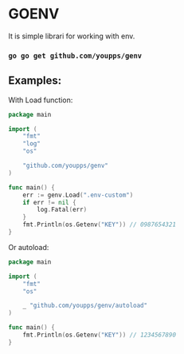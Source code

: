 # **GOENV**

It is simple librari for working with env.

### `go go get github.com/youpps/genv`

## **Examples:**

With Load function:

```go
package main

import (
    "fmt"
    "log"
    "os"

    "github.com/youpps/genv"
)

func main() {
    err := genv.Load(".env-custom")
    if err != nil {
        log.Fatal(err)
    }
    fmt.Println(os.Getenv("KEY")) // 0987654321
}
```

Or autoload:

```go
package main

import (
    "fmt"
    "os"

    _ "github.com/youpps/genv/autoload"
)

func main() {
    fmt.Println(os.Getenv("KEY")) // 1234567890
}
```
